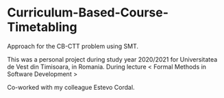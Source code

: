 # Curriculum-Based-Course-Timetabling
Approach for the CB-CTT problem using SMT.

This was a personal project during study year 2020/2021 for Universitatea de Vest din Timisoara, in Romania.
During lecture < Formal Methods in Software Development >

Co-worked with my colleague Estevo Cordal.
